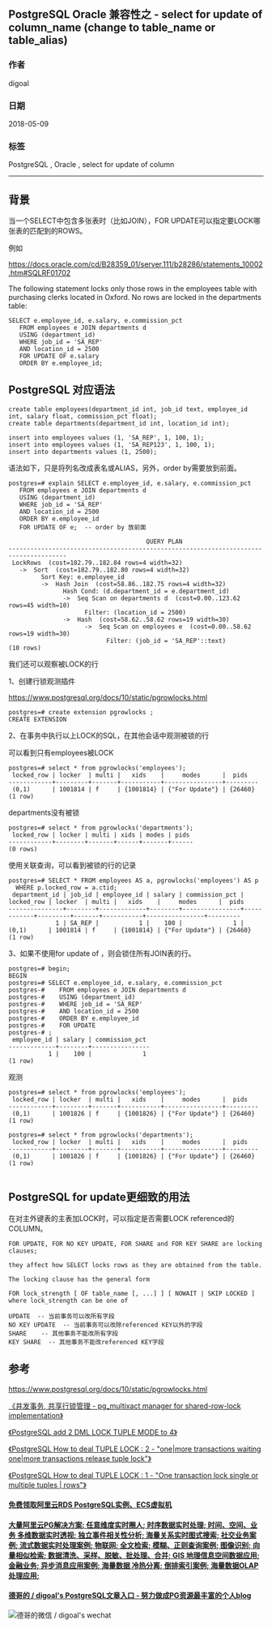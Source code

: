 ## PostgreSQL Oracle 兼容性之 - select for update of column_name (change to table_name or table_alias)    
                                                             
### 作者                                                             
digoal                                                             
                                                             
### 日期                                                             
2018-05-09                                                           
                                                             
### 标签                                                             
PostgreSQL , Oracle , select for update of column   
                                                             
----                                                             
                                                             
## 背景       
当一个SELECT中包含多张表时（比如JOIN），FOR UPDATE可以指定要LOCK哪张表的匹配到的ROWS。  
    
例如    
  
https://docs.oracle.com/cd/B28359_01/server.111/b28286/statements_10002.htm#SQLRF01702  
  
The following statement locks only those rows in the employees table with purchasing clerks located in Oxford. No rows are locked in the departments table:  
  
```  
SELECT e.employee_id, e.salary, e.commission_pct  
   FROM employees e JOIN departments d  
   USING (department_id)  
   WHERE job_id = 'SA_REP'  
   AND location_id = 2500  
   FOR UPDATE OF e.salary  
   ORDER BY e.employee_id;  
```  
  
## PostgreSQL 对应语法  
  
```  
create table employees(department_id int, job_id text, employee_id int, salary float, commission_pct float);  
create table departments(department_id int, location_id int);  
  
insert into employees values (1, 'SA_REP', 1, 100, 1);  
insert into employees values (1, 'SA_REP123', 1, 100, 1);  
insert into departments values (1, 2500);  
```  
  
语法如下，只是将列名改成表名或ALIAS，另外，order by需要放到前面。  
  
```  
postgres=# explain SELECT e.employee_id, e.salary, e.commission_pct  
   FROM employees e JOIN departments d  
   USING (department_id)  
   WHERE job_id = 'SA_REP'  
   AND location_id = 2500  
   ORDER BY e.employee_id   
   FOR UPDATE OF e;  -- order by 放前面  
  
                                      QUERY PLAN                                        
--------------------------------------------------------------------------------------  
 LockRows  (cost=182.79..182.84 rows=4 width=32)  
   ->  Sort  (cost=182.79..182.80 rows=4 width=32)  
         Sort Key: e.employee_id  
         ->  Hash Join  (cost=58.86..182.75 rows=4 width=32)  
               Hash Cond: (d.department_id = e.department_id)  
               ->  Seq Scan on departments d  (cost=0.00..123.62 rows=45 width=10)  
                     Filter: (location_id = 2500)  
               ->  Hash  (cost=58.62..58.62 rows=19 width=30)  
                     ->  Seq Scan on employees e  (cost=0.00..58.62 rows=19 width=30)  
                           Filter: (job_id = 'SA_REP'::text)  
(10 rows)  
```  
  
我们还可以观察被LOCK的行  
  
1、创建行锁观测插件  
  
https://www.postgresql.org/docs/10/static/pgrowlocks.html  
  
```  
postgres=# create extension pgrowlocks ;  
CREATE EXTENSION  
```  
  
2、在事务中执行以上LOCK的SQL，在其他会话中观测被锁的行  
  
可以看到只有employees被LOCK  
  
```  
postgres=# select * from pgrowlocks('employees');  
 locked_row | locker  | multi |   xids    |     modes      |  pids     
------------+---------+-------+-----------+----------------+---------  
 (0,1)      | 1001814 | f     | {1001814} | {"For Update"} | {26460}  
(1 row)  
```  
  
departments没有被锁  
  
```  
postgres=# select * from pgrowlocks('departments');  
 locked_row | locker | multi | xids | modes | pids   
------------+--------+-------+------+-------+------  
(0 rows)  
```  
  
使用关联查询，可以看到被锁的行的记录  
  
```  
postgres=# SELECT * FROM employees AS a, pgrowlocks('employees') AS p  
  WHERE p.locked_row = a.ctid;  
 department_id | job_id | employee_id | salary | commission_pct | locked_row | locker  | multi |   xids    |     modes      |  pids     
---------------+--------+-------------+--------+----------------+------------+---------+-------+-----------+----------------+---------  
             1 | SA_REP |           1 |    100 |              1 | (0,1)      | 1001814 | f     | {1001814} | {"For Update"} | {26460}  
(1 row)  
```  
  
3、如果不使用for update of ，则会锁住所有JOIN表的行。  
  
```  
postgres=# begin;  
BEGIN  
postgres=# SELECT e.employee_id, e.salary, e.commission_pct  
postgres-#    FROM employees e JOIN departments d  
postgres-#    USING (department_id)  
postgres-#    WHERE job_id = 'SA_REP'  
postgres-#    AND location_id = 2500  
postgres-#    ORDER BY e.employee_id   
postgres-#    FOR UPDATE  
postgres-# ;  
 employee_id | salary | commission_pct   
-------------+--------+----------------  
           1 |    100 |              1  
(1 row)  
```  
  
观测  
  
```  
postgres=# select * from pgrowlocks('employees');  
 locked_row | locker  | multi |   xids    |     modes      |  pids     
------------+---------+-------+-----------+----------------+---------  
 (0,1)      | 1001826 | f     | {1001826} | {"For Update"} | {26460}  
(1 row)  
  
postgres=# select * from pgrowlocks('departments');  
 locked_row | locker  | multi |   xids    |     modes      |  pids     
------------+---------+-------+-----------+----------------+---------  
 (0,1)      | 1001826 | f     | {1001826} | {"For Update"} | {26460}  
(1 row)  
  
```  
  
## PostgreSQL for update更细致的用法  
在对主外键表的主表加LOCK时，可以指定是否需要LOCK referenced的COLUMN。  
  
```  
FOR UPDATE, FOR NO KEY UPDATE, FOR SHARE and FOR KEY SHARE are locking clauses;   
  
they affect how SELECT locks rows as they are obtained from the table.  
  
The locking clause has the general form  
  
FOR lock_strength [ OF table_name [, ...] ] [ NOWAIT | SKIP LOCKED ]  
where lock_strength can be one of  
  
UPDATE  -- 当前事务可以改所有字段  
NO KEY UPDATE  -- 当前事务可以改除referenced KEY以外的字段  
SHARE    -- 其他事务不能改所有字段  
KEY SHARE  -- 其他事务不能改referenced KEY字段  
```  
  
## 参考  
  
https://www.postgresql.org/docs/10/static/pgrowlocks.html  
  
[《并发事务, 共享行锁管理 - pg_multixact manager for shared-row-lock implementation》](../201509/20150906_04.md)    
  
[《PostgreSQL add 2 DML LOCK TUPLE MODE to 4》](../201301/20130130_02.md)    
  
[《PostgreSQL How to deal TUPLE LOCK : 2 - "one|more transactions waiting one|more transactions release tuple lock"》](../201302/20130201_02.md)    
  
[《PostgreSQL How to deal TUPLE LOCK : 1 - "One transaction lock single or multiple tuples | rows"》](../201302/20130201_01.md)      
  
  
  
  
  
  
  
  
  
  
  
  
  
  
  
  
  
  
  
  
  
  
  
  
  
  
  
  
  
  
  
  
  
  
  
  
  
#### [免费领取阿里云RDS PostgreSQL实例、ECS虚拟机](https://www.aliyun.com/database/postgresqlactivity "57258f76c37864c6e6d23383d05714ea")
  
  
#### [大量阿里云PG解决方案: 任意维度实时圈人; 时序数据实时处理; 时间、空间、业务 多维数据实时透视; 独立事件相关性分析; 海量关系实时图式搜索; 社交业务案例; 流式数据实时处理案例; 物联网; 全文检索; 模糊、正则查询案例; 图像识别; 向量相似检索; 数据清洗、采样、脱敏、批处理、合并; GIS 地理信息空间数据应用; 金融业务; 异步消息应用案例; 海量数据 冷热分离; 倒排索引案例; 海量数据OLAP处理应用;](https://yq.aliyun.com/topic/118 "40cff096e9ed7122c512b35d8561d9c8")
  
  
#### [德哥的 / digoal's PostgreSQL文章入口 - 努力做成PG资源最丰富的个人blog](https://github.com/digoal/blog/blob/master/README.md "22709685feb7cab07d30f30387f0a9ae")
  
  
![德哥的微信 / digoal's wechat](../pic/digoal_weixin.jpg "f7ad92eeba24523fd47a6e1a0e691b59")
  

